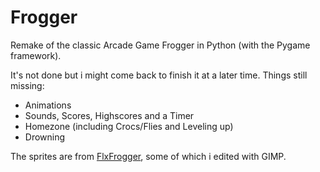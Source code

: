 Frogger
==================

Remake of the classic Arcade Game Frogger in Python (with the Pygame framework).  

It's not done but i might come back to finish it at a later time. Things still missing:  

  * Animations
  * Sounds, Scores, Highscores and a Timer
  * Homezone (including Crocs/Flies and Leveling up)
  * Drowning
 
The sprites are from [FlxFrogger](https://github.com/gamecook/FlxFrogger), some of which i edited with GIMP.